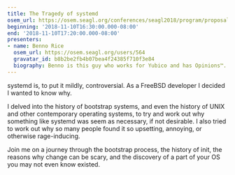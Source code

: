 ```yaml
---
title: The Tragedy of systemd
osem_url: https://osem.seagl.org/conferences/seagl2018/program/proposals/422
beginning: '2018-11-10T16:30:00.000-08:00'
end: '2018-11-10T17:20:00.000-08:00'
presenters:
- name: Benno Rice
  osem_url: https://osem.seagl.org/users/564
  gravatar_id: b8b2be2fb4b07bea4f24385f710f3e84
  biography: Benno is this guy who works for Yubico and has Opinions™.
---
```


systemd is, to put it mildly, controversial. As a FreeBSD developer I decided I wanted to know why.

I delved into the history of bootstrap systems, and even the history of UNIX and other contemporary operating systems, to try and work out why something like systemd was seem as necessary, if not desirable. I also tried to work out why so many people found it so upsetting, annoying, or otherwise rage-inducing.

Join me on a journey through the bootstrap process, the history of init, the reasons why change can be scary, and the discovery of a part of your OS you may not even know existed.
